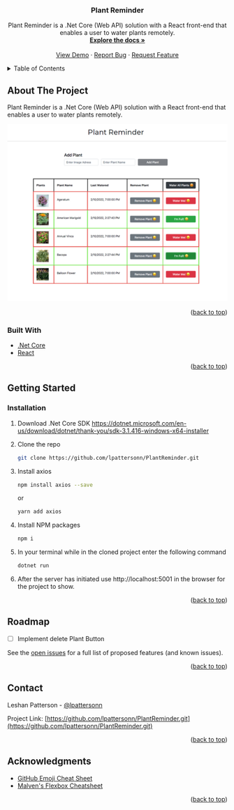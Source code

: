 <div id="top"></div>

<!-- PROJECT LOGO -->
<br />
<div align="center">

  <h3 align="center">Plant Reminder</h3>

  <p align="center">
    Plant Reminder is a .Net Core (Web API) solution with a React front-end that enables a user to water plants remotely.
    <br />
    <a href="https://github.com/lpattersonn/PlantReminder"><strong>Explore the docs »</strong></a>
    <br />
    <br />
    <a href="https://github.com/lpattersonn/PlantReminder">View Demo</a>
    ·
    <a href="https://github.com/lpattersonn/PlantReminder/issues">Report Bug</a>
    ·
    <a href="https://github.com/lpattersonn/PlantReminder/issues">Request Feature</a>
  </p>
</div>

<!-- TABLE OF CONTENTS -->
<details>
  <summary>Table of Contents</summary>
  <ol>
    <li>
      <a href="#about-the-project">About The Project</a>
      <ul>
        <li><a href="#built-with">Built With</a></li>
      </ul>
    </li>
    <li>
      <a href="#getting-started">Getting Started</a>
      <ul>
        <li><a href="#installation">Installation</a></li>
      </ul>
    </li>
    <li><a href="#roadmap">Roadmap</a></li>
    <li><a href="#contact">Contact</a></li>
    <li><a href="#acknowledgments">Acknowledgments</a></li>
  </ol>
</details>

<!-- ABOUT THE PROJECT -->

## About The Project

Plant Reminder is a .Net Core (Web API) solution with a React front-end that enables a user to water plants remotely.

![app home page](https://github.com/lpattersonn/PlantReminder/blob/master/ClientApp/images/PlantReminder.jpg?raw=true)

<p align="right">(<a href="#top">back to top</a>)</p>

### Built With

- [.Net Core](https://dotnet.microsoft.com/en-us/download/visual-studio-sdks)
- [React](https://reactjs.org/)

<p align="right">(<a href="#top">back to top</a>)</p>

<!-- GETTING STARTED -->

## Getting Started

### Installation

1. Download .Net Core SDK
   https://dotnet.microsoft.com/en-us/download/dotnet/thank-you/sdk-3.1.416-windows-x64-installer

2. Clone the repo
   ```sh
   git clone https://github.com/lpattersonn/PlantReminder.git
   ```
3. Install axios 
   ```sh
   npm install axios --save
   ```

   or

   ```sh
   yarn add axios
   ```
3. Install NPM packages
   ```sh
   npm i
   ```
4. In your terminal while in the cloned project enter the following command
   ```sh
   dotnet run
   ```
5. After the server has initiated use http://localhost:5001 in the browser for the project to show.

<p align="right">(<a href="#top">back to top</a>)</p>

<!-- ROADMAP -->

## Roadmap

- [ ] Implement delete Plant Button

See the [open issues](https://github.com/lpattersonn/PlantReminder/issues) for a full list of proposed features (and known issues).

<p align="right">(<a href="#top">back to top</a>)</p>

<!-- CONTRIBUTING -->
<!-- ## Contributing
If you have a suggestion that would make this better, please fork the repo and create a pull request. You can also simply open an issue with the tag "enhancement".
Don't forget to give the project a star! Thanks again!

1. Fork the Project
2. Create your Feature Branch (`git checkout -b feature/AmazingFeature`)
3. Commit your Changes (`git commit -m 'Add some AmazingFeature'`)
4. Push to the Branch (`git push origin feature/AmazingFeature`)
<p align="right">(<a href="#top">back to top</a>)</p>
5. Open a Pull Request -->
<!-- CONTACT -->

## Contact

Leshan Patterson - [@lpattersonn](https://ca.linkedin.com/in/lpatters)

Project Link: [https://github.com/lpattersonn/PlantReminder.git](https://github.com/lpattersonn/PlantReminder.git)

<p align="right">(<a href="#top">back to top</a>)</p>

<!-- ACKNOWLEDGMENTS -->

## Acknowledgments

- [GitHub Emoji Cheat Sheet](https://www.webpagefx.com/tools/emoji-cheat-sheet)
- [Malven's Flexbox Cheatsheet](https://flexbox.malven.co/)

<p align="right">(<a href="#top">back to top</a>)</p>
